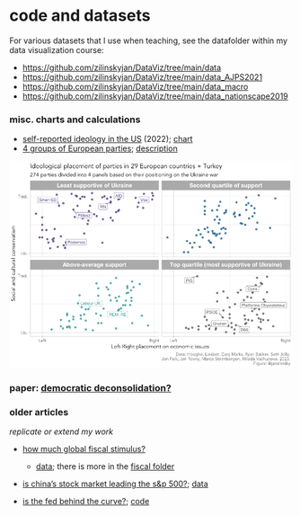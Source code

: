 # code and datasets

For various datasets that I use when teaching, see the datafolder within my data visualization course:

- https://github.com/zilinskyjan/DataViz/tree/main/data
- https://github.com/zilinskyjan/DataViz/tree/main/data_AJPS2021
- https://github.com/zilinskyjan/DataViz/tree/main/data_macro
- https://github.com/zilinskyjan/DataViz/tree/main/data_nationscape2019

### misc. charts and calculations

- [self-reported ideology in the US](https://gist.github.com/zilinskyjan/1a04ed07d47277be26edbf34a0850468)  (2022); [chart](https://twitter.com/janzilinsky/status/1752112879157883351/photo/1)
- [4 groups of European parties](https://gist.github.com/zilinskyjan/86a4891d287df7e8d26e11cd8e15a9b6); [description](https://twitter.com/janzilinsky/status/1753487957724729698)

![](https://github.com/zilinskyjan/code-and-data/blob/master/fig/CHES_coded_parties_Ukraine.png)

### paper: [democratic deconsolidation?](https://github.com/zilinskyjan/data_democracy_in_europe)

### older articles

*replicate or extend my work*

- [how much global fiscal stimulus?](https://piie.com/blogs/realtime-economic-issues-watch/how-much-global-fiscal-stimulus) 
  - [data](https://github.com/zilinskyjan/datasets/blob/master/fiscal/growht_gdp_public_spending.csv); there is more in the [fiscal folder](https://github.com/zilinskyjan/datasets/tree/master/fiscal)

- [is china’s stock market leading the s&p 500?](https://www.piie.com/research/piie-charts/chinas-stock-market-leading-sp-500); [data](https://github.com/zilinskyjan/datasets/blob/master/china/shanghai_sp_correlation.csv)

- [is the fed behind the curve?](https://piie.com/blogs/realtime-economic-issues-watch/fed-behind-curve); [code](https://github.com/zilinskyjan/datasets/blob/master/blogs/gdp%20quarterly%20growth.do)
